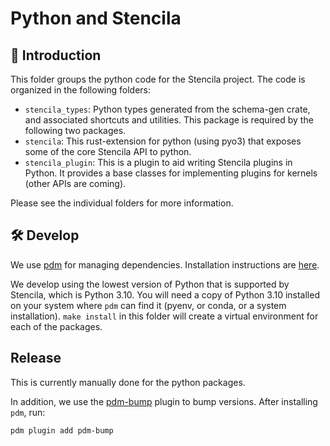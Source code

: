 # Python and Stencila

## 👋 Introduction

This folder groups the python code for the Stencila project.
The code is organized in the following folders:

- `stencila_types`: Python types generated from the schema-gen crate, and associated shortcuts and utilities. This package is required by the following two packages.
- `stencila`: This rust-extension for python (using pyo3) that exposes some of the core Stencila API to python.
- `stencila_plugin`: This is a plugin to aid writing Stencila plugins in Python. It provides a base classes for implementing plugins for kernels (other APIs are coming).

Please see the individual folders for more information.

## 🛠️ Develop

We use [pdm](https://pdm-project.org/latest/) for managing dependencies.
Installation instructions are [here](https://pdm-project.org/latest/#installation).

We develop using the lowest version of Python that is supported by Stencila, which is Python 3.10.
You will need a copy of Python 3.10 installed on your system where `pdm` can find it (pyenv, or conda, or a system installation).
`make install` in this folder will create a virtual environment for each of the packages.

## Release

This is currently manually done for the python packages.

In addition, we use the [pdm-bump](https://github.com/carstencodes/pdm-bump) plugin to bump versions.
After installing `pdm`, run:

```bash
pdm plugin add pdm-bump
```
